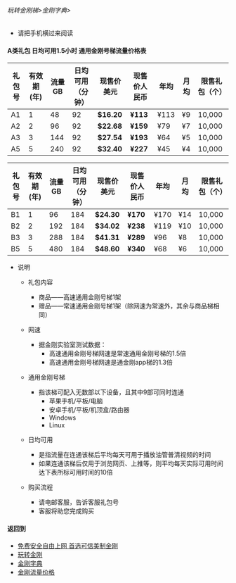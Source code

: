 ###### 玩转金刚梯>金刚字典>

- 请把手机横过来阅读

#### A类礼包 日均可用1.5小时 通用金刚号梯流量价格表

|礼包号|有效期(年) |流量 GB |日均可用（分钟）|现售价美元|现售价人民币|年均  |月均  |限售礼包（个）|
|--------|------|-------|--------------|------|-------|-----|-----|-|
| A1 	 |1	|48	|92 	 | <strong> $16.20	| <strong>¥113 	 |¥113	|¥9	|10,000 |																
| A2 	 |2	|96	|92 	 | <strong> $22.68	| <strong>¥159 	 |¥79	|¥7	|10,000 |																
| A3 	 |3	|144	|92 	 | <strong> $27.54	| <strong>¥193 	 |¥64	|¥5	|10,000 |																
| A5 	 |5	|240	|92 	 | <strong> $32.40	| <strong>¥227 	 |¥45	|¥4	|10,000 |																

|礼包号|有效期(年) |流量 GB |日均可用（分钟）|现售价美元|现售价人民币|年均  |月均  | 限售礼包（个）|
|-----|---------|-------|--------------|------|-------|-----|-----|---|
|B1   |1	|96	|184 	 | <strong> $24.30	| <strong>¥170 	 |¥170	|¥14	|10,000	|																
|B2   |2	|192	|184 	 | <strong> $34.02	| <strong>¥238 	 |¥119	|¥10	|10,000 |																
|B3   |3	|288	|184 	 | <strong> $41.31	| <strong>¥289 	 |¥96	|¥8	|10,000 |																
|B5   |5	|480	|184 	 | <strong> $48.60	| <strong>¥340 	 |¥68	|¥6	|10,000	|																


- 说明
  - 礼包内容
    - 商品——高速通用金刚号梯1架
    - 赠品——常速通用金刚号梯1架（除网速为常速外，其余与商品梯相同）

  - 网速
    - 据金刚实验室测试数据：
      - 高速通用金刚号梯网速是常速通用金刚号梯的1.5倍
      - 高速通用金刚号梯网速是通金刚app梯的1.3倍

  - 通用金刚号梯
    - 指该梯可配入无数部以下设备，且其中9部可同时连通
      - 苹果手机/平板/电脑
      - 安卓手机/平板/机顶盒/路由器
      - Windows
      - Linux

  - 日均可用
    - 是指流量在连通该梯后平均每天可用于播放油管普清视频的时间
    - 如果连通该梯后仅用于浏览网页、上推等，则平均每天实际可用时间达下表所标可用时间的10倍

  - 购买流程
    - 请电邮客服，告诉客服礼包号
    - 客服将助您完成购买

#### 返回到
- [免费安全自由上网 首选可信美制金刚](https://github.com/a2zitpro/web/blob/master/%E5%BE%80%E5%90%8E%E7%BF%BB.md)
- [玩转金刚](https://github.com/a2zitpro/web/blob/master/LadderFree/A.md)
- [金刚字典](https://github.com/a2zitpro/web/blob/master/LadderFree/kkDictionary/KKDictionary.md)
- [金刚流量价格](https://github.com/a2zitpro/web/blob/master/LadderFree/kkDictionary/Price/KKDTPrice.md)


